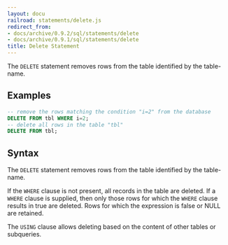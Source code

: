 ```yaml
---
layout: docu
railroad: statements/delete.js
redirect_from:
- docs/archive/0.9.2/sql/statements/delete
- docs/archive/0.9.1/sql/statements/delete
title: Delete Statement
---
```


The `DELETE` statement removes rows from the table identified by the table-name.

## Examples

```sql
-- remove the rows matching the condition "i=2" from the database
DELETE FROM tbl WHERE i=2;
-- delete all rows in the table "tbl"
DELETE FROM tbl;
```

## Syntax

<div id="rrdiagram"></div>

The `DELETE` statement removes rows from the table identified by the table-name.

If the `WHERE` clause is not present, all records in the table are deleted. If a `WHERE` clause is supplied, then only those rows for which the `WHERE` clause results in true are deleted. Rows for which the expression is false or NULL are retained.

The `USING` clause allows deleting based on the content of other tables or subqueries.